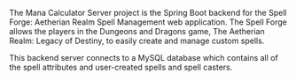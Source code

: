 The Mana Calculator Server project is the Spring Boot backend for the Spell Forge: Aetherian Realm Spell Management web application. The Spell Forge allows the players in the Dungeons and Dragons game, The Aetherian Realm: Legacy of Destiny, to easily create and manage custom spells.

This backend server connects to a MySQL database which contains all of the spell attributes and user-created spells and spell casters.

